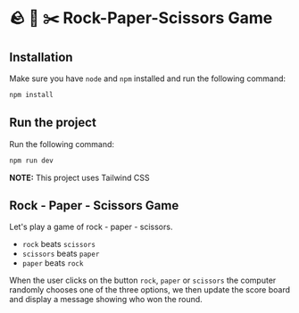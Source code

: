 # 🪨 📰 ✂️ Rock-Paper-Scissors Game

## Installation

Make sure you have `node` and `npm` installed and run the following command:

```bash
npm install
```

## Run the project

Run the following command:

```bash
npm run dev
```

**NOTE:** This project uses Tailwind CSS

## Rock - Paper - Scissors Game

Let's play a game of rock - paper - scissors.

- `rock` beats `scissors`
- `scissors` beats `paper`
- `paper` beats `rock`

When the user clicks on the button `rock`, `paper` or `scissors` the computer randomly chooses one of the three options, we then update the score board and display a message showing who won the round.
